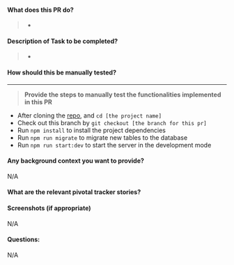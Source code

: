 #### What does this PR do?

> -

#### Description of Task to be completed?

> -

#### How should this be manually tested?

---

> **Provide the steps to manually test the functionalities implemented in this PR**

- After cloning the [repo](https://gitlab.com/realtapp-team/realtapp-backend), and `cd [the project name]`
- Check out this branch by `git checkout [the branch for this pr]`
- Run `npm install` to install the project dependencies
- Run `npm run migrate` to migrate new tables to the database
- Run `npm run start:dev` to start the server in the development mode

#### Any background context you want to provide?

N/A

#### What are the relevant pivotal tracker stories?

#### Screenshots (if appropriate)

N/A

#### Questions:

N/A
